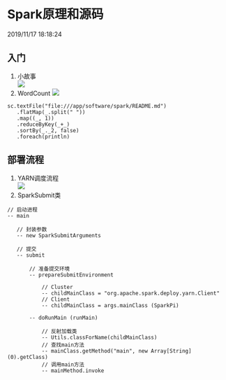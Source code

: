 # Spark原理和源码 #
2019/11/17 18:18:24 

## 入门 ##
1. 小故事  
![](https://i.imgur.com/uGo3gu9.png)
2. WordCount
![](https://i.imgur.com/pKP1hx2.png)  
 ```
sc.textFile("file:///app/software/spark/README.md")
	.flatMap(_.split(" "))
	.map((_, 1))
	.reduceByKey(_+_)
	.sortBy(_._2, false)
	.foreach(println)
 ```

## 部署流程 ##
1. YARN调度流程  
![](https://i.imgur.com/7kWlpbG.png)
2. SparkSubmit类
 ```
// 启动进程
-- main

    // 封装参数
    -- new SparkSubmitArguments
    
    // 提交
    -- submit
    
        // 准备提交环境
        -- prepareSubmitEnvironment
        
            // Cluster
            -- childMainClass = "org.apache.spark.deploy.yarn.Client"
            // Client
            -- childMainClass = args.mainClass (SparkPi)
        
        -- doRunMain (runMain)
        
            // 反射加载类
            -- Utils.classForName(childMainClass)
            // 查找main方法
            -- mainClass.getMethod("main", new Array[String](0).getClass)
            // 调用main方法
            -- mainMethod.invoke
 ```